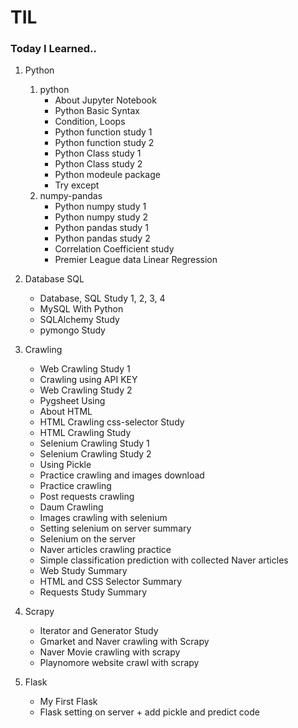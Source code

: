 # TIL

### Today I Learned..

1. Python
    1. python
        - About Jupyter Notebook
        - Python Basic Syntax
        - Condition, Loops
        - Python function study 1
        - Python function study 2
        - Python Class study 1
        - Python Class study 2
        - Python modeule package
        - Try except
    2. numpy-pandas
        - Python numpy study 1
        - Python numpy study 2
        - Python pandas study 1
        - Python pandas study 2
        - Correlation Coefficient study
        - Premier League data Linear Regression
        
2. Database SQL
    - Database, SQL Study 1, 2, 3, 4
    - MySQL With Python
    - SQLAlchemy Study
    - pymongo Study
    
3. Crawling
    - Web Crawling Study 1
    - Crawling using API KEY
    - Web Crawling Study 2
    - Pygsheet Using
    - About HTML
    - HTML Crawling css-selector Study
    - HTML Crawling Study	
    - Selenium Crawling Study	1
    - Selenium Crawling Study	2
    - Using Pickle
    - Practice crawling and images download
    - Practice crawling
    - Post requests crawling
    - Daum Crawling
    - Images crawling with selenium
    - Setting selenium on server summary
    - Selenium on the server
    - Naver articles crawling practice
    - Simple classification prediction with collected Naver articles
    - Web Study Summary
    - HTML and CSS Selector Summary
    - Requests Study Summary

4. Scrapy
    - Iterator and Generator Study
    - Gmarket and Naver crawling with Scrapy
    - Naver Movie crawling with scrapy
    - Playnomore website crawl with scrapy

5. Flask
    - My First Flask
    - Flask setting on server + add pickle and predict code
